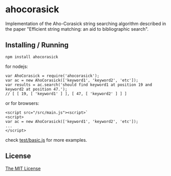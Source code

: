 # ahocorasick

Implementation of the Aho-Corasick string searching algorithm described in the paper
"Efficient string matching: an aid to bibliographic search".

## Installing / Running

`npm install ahocorasick`

for nodejs:

    var AhoCorasick = require('ahocorasick');
    var ac = new AhoCorasick(['keyword1', 'keyword2', 'etc']);
    var results = ac.search('should find keyword1 at position 19 and keyword2 at position 47.');
    // [ [ 19, [ 'keyword1' ] ], [ 47, [ 'keyword2' ] ] ]

or for browsers:

    <script src="/src/main.js"><script>`
    <script>
    var ac = new AhoCorasick(['keyword1', 'keyword2', 'etc']);
    ...
    </script>

check [test/basic.js](test/basic.js) for more examples.

## License

[The MIT License](LICENSE)
